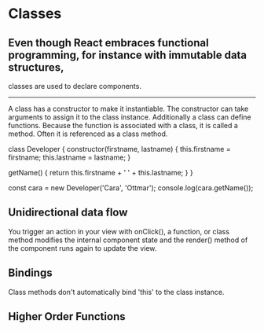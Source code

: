 # Classes

## Even though React embraces functional programming, for instance with immutable data structures,
classes are used to declare components.
 
***

A class has a constructor to make it instantiable. The constructor can take arguments to assign it to
the class instance. Additionally a class can define functions. Because the function is associated with
a class, it is called a method. Often it is referenced as a class method.

class Developer {
  constructor(firstname, lastname) {
    this.firstname = firstname;
    this.lastname = lastname;
  }

  getName() {
    return this.firstname + ' ' + this.lastname;
  }
}

const cara = new Developer('Cara', 'Ottmar');
console.log(cara.getName());

## Unidirectional data flow

You trigger an action in your view with onClick(), a function, or class method modifies the internal component state and the render() method of the component runs again to update the view.

## Bindings

Class methods don't automatically bind 'this' to the class instance. 

## Higher Order Functions



